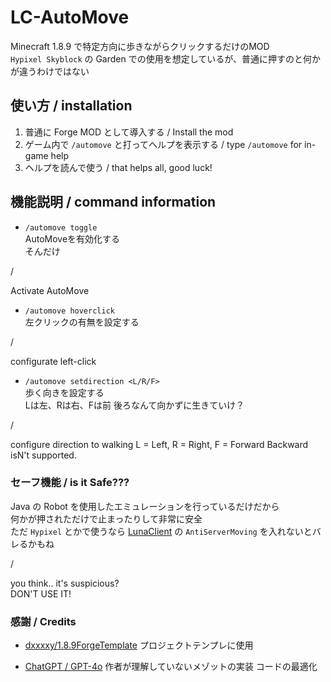 # LC-AutoMove
 Minecraft 1.8.9 で特定方向に歩きながらクリックするだけのMOD <br>
 `Hypixel Skyblock` の Garden での使用を想定しているが、普通に押すのと何かが違うわけではない


## 使い方 / installation
1. 普通に Forge MOD として導入する / Install the mod
2. ゲーム内で `/automove` と打ってヘルプを表示する / type `/automove` for in-game help
3. ヘルプを読んで使う / that helps all, good luck!

## 機能説明 / command information
- `/automove toggle` <br>
AutoMoveを有効化する <br/>
そんだけ

/

Activate AutoMove

- `/automove hoverclick` <br>
左クリックの有無を設定する

/

configurate left-click

- `/automove setdirection <L/R/F>` <br>
歩く向きを設定する <br/>
Lは左、Rは右、Fは前
後ろなんて向かずに生きていけ？

/

configure direction to walking
L = Left, R = Right, F = Forward
Backward isN't supported.


### セーフ機能 / is it Safe???
Java の Robot を使用したエミュレーションを行っているだけだから <br />
何かが押されただけで止まったりして非常に安全 <br />
ただ `Hypixel` とかで使うなら [LunaClient](https://github.com/luna724/LunaClient) の `AntiServerMoving` を入れないとバレるかもね <br>

/

you think.. it's suspicious? <br>
DON'T USE IT!


### 感謝 / Credits
- [dxxxxy/1.8.9ForgeTemplate](https://github.com/dxxxxy/1.8.9ForgeTemplate)
プロジェクトテンプレに使用

- [ChatGPT / GPT-4o](https://chatgpt.com/)
作者が理解していないメゾットの実装
コードの最適化
